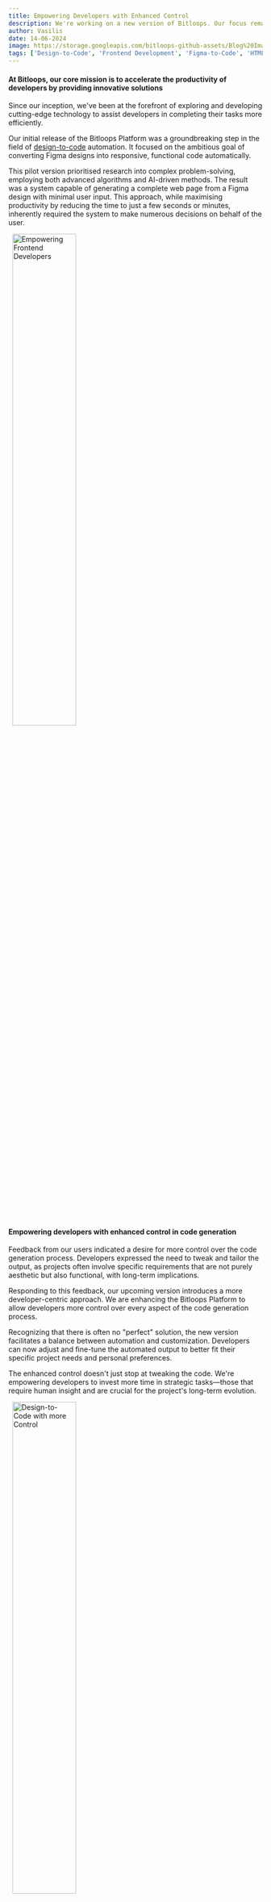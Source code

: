 ```yaml
---
title: Empowering Developers with Enhanced Control
description: We're working on a new version of Bitloops. Our focus remains on developer productivity with innovative design-to-code automation. Our up-coming platform release offers enhanced control, allowing developers to fine-tune automated code for more personalized and efficient project outcomes.
author: Vasilis
date: 14-06-2024
image: https://storage.googleapis.com/bitloops-github-assets/Blog%20Images/Convert_designs_to_code.jpg
tags: ['Design-to-Code', 'Frontend Development', 'Figma-to-Code', 'HTML', 'CSS', 'React']
---
```

#### At Bitloops, our core mission is to accelerate the productivity of developers by providing innovative solutions

Since our inception, we've been at the forefront of exploring and developing cutting-edge technology to assist developers in completing their tasks more efficiently.

Our initial release of the Bitloops Platform was a groundbreaking step in the field of [design-to-code](/design-to-code) automation. It focused on the ambitious goal of converting Figma designs into responsive, functional code automatically. 

This pilot version prioritised research into complex problem-solving, employing both advanced algorithms and AI-driven methods. The result was a system capable of generating a complete web page from a Figma design with minimal user input. This approach, while maximising productivity by reducing the time to just a few seconds or minutes, inherently required the system to make numerous decisions on behalf of the user.

&nbsp;
<img src="https://storage.googleapis.com/bitloops-github-assets/Blog%20Images/design_to_code_empowering_frontend_developers.jpg" alt="Empowering Frontend Developers" width="50%" />
&nbsp;

#### Empowering developers with enhanced control in code generation
Feedback from our users indicated a desire for more control over the code generation process. Developers expressed the need to tweak and tailor the output, as projects often involve specific requirements that are not purely aesthetic but also functional, with long-term implications.

Responding to this feedback, our upcoming version introduces a more developer-centric approach. We are enhancing the Bitloops Platform to allow developers more control over every aspect of the code generation process. 

Recognizing that there is often no "perfect" solution, the new version facilitates a balance between automation and customization. Developers can now adjust and fine-tune the automated output to better fit their specific project needs and personal preferences.

The enhanced control doesn't just stop at tweaking the code. We're empowering developers to invest more time in strategic tasks—those that require human insight and are crucial for the project's long-term evolution. 

&nbsp;
<img src="https://storage.googleapis.com/bitloops-github-assets/Blog%20Images/design_to_code_giving_developers_more_control.jpg" alt="Design-to-Code with more Control" width="50%" />
&nbsp;

The [Bitloops Platform](/) aims to handle the routine coding tasks, thereby saving developers several hours each day. This shift not only boosts productivity but also enhances job satisfaction, as developers can focus on more engaging and impactful aspects of their projects.

In conclusion, our next version of the Bitloops Platform is about giving power back to the developers. By marrying AI efficiency with human creativity, we're setting the stage for more personalised, contextually aware, and ultimately successful project outcomes. Stay tuned for more updates and get ready to experience the next level of coding automation that respects the developer's intuition and expertise while giving them a huge boost in productivity.
